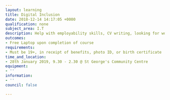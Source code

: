 ```yaml
---
layout: learning
title: Digital Inclusion
date: 2018-12-14 14:17:05 +0000
qualification: none
subject_area: I.T
description: Help with employability skills, CV writing, looking for work
outcomes:
- Free Laptop upon completion of course
requirements:
- Must be 19+, in receipt of benefits, photo ID, or birth certificate
time_and_location:
- 28th January 2019, 9.30 - 2.30 @ St George's Community Centre
equipment:
- ''
information:
- ''
council: false

---
```

